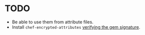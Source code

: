 TODO
====

* Be able to use them from attribute files.
* Install `chef-encrypted-attributes` [verifying the gem signature](http://onddo.github.io/chef-encrypted-attributes/#using-signed-gems).
